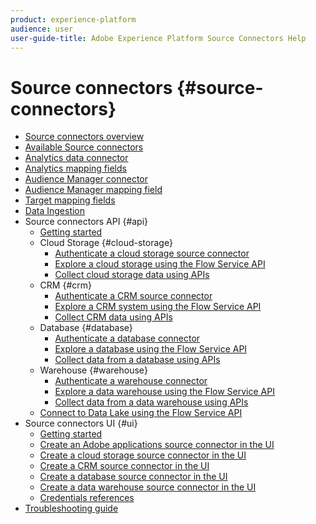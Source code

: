 ```yaml
---
product: experience-platform
audience: user
user-guide-title: Adobe Experience Platform Source Connectors Help
---
```


# Source connectors {#source-connectors}

- [Source connectors overview](home.md)
- [Available Source connectors](connectors.md)
- [Analytics data connector](analytics-data-connector.md)
- [Analytics mapping fields](analytics-mapping.md)
- [Audience Manager connector](audience-manager-connector.md)
- [Audience Manager mapping field](audience-manager-mapping.md)
- [Target mapping fields](target-mapping.md)
- [Data Ingestion](data-ingestion.md)
- Source connectors API {#api}
  - [Getting started](api/getting-started.md)
  - Cloud Storage {#cloud-storage}
    - [Authenticate a cloud storage source connector](api/cloud-storage/authenticate-cloud-storage.md)
    - [Explore a cloud storage using the Flow Service API](api/cloud-storage/explore-cloud-storage.md)
    - [Collect cloud storage data using APIs](api/cloud-storage/collect-cloud-storage.md)
  - CRM {#crm}
    - [Authenticate a CRM source connector](api/crm/authenticate-crm.md)
    - [Explore a CRM system using the Flow Service API](api/crm/explore-crm.md)
    - [Collect CRM data using APIs](api/crm/collect-crm.md)
  - Database {#database}
    - [Authenticate a database connector](api/database/authenticate-databse.md)
    - [Explore a database using the Flow Service API](api/database/explore-database.md)
    - [Collect data from a database using APIs](api/database/collect-database.md)
  - Warehouse {#warehouse}
    - [Authenticate a warehouse connector](api/warehouse/authenticate-warehouse.md)
    - [Explore a data warehouse using the Flow Service API](api/warehouse/explore-warehouse.md)
    - [Collect data from a data warehouse using APIs](api/warehouse/collect-warehouse.md)
  - [Connect to Data Lake using the Flow Service API](api/data-lake.md)
- Source connectors UI {#ui}
  - [Getting started](ui/getting-started.md)
  - [Create an Adobe applications source connector in the UI](ui/adobe-applications.md)
  - [Create a cloud storage source connector in the UI](ui/cloud-storage.md)
  - [Create a CRM source connector in the UI](ui/crm.md)
  - [Create a database source connector in the UI](ui/database.md)
  - [Create a data warehouse source connector in the UI](ui/warehouse.md)
  - [Credentials references](ui/references.md)
- [Troubleshooting guide](troubleshooting-guide.md)